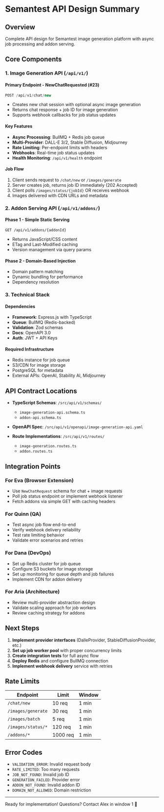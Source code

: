 # Semantest API Design Summary

## Overview
Complete API design for Semantest image generation platform with async job processing and addon serving.

## Core Components

### 1. Image Generation API (`/api/v1/`)

#### Primary Endpoint - NewChatRequested (#23)
```typescript
POST /api/v1/chat/new
```
- Creates new chat session with optional async image generation
- Returns chat response + job ID for image generation
- Supports webhook callbacks for job status updates

#### Key Features
- **Async Processing**: BullMQ + Redis job queue
- **Multi-Provider**: DALL-E 3/2, Stable Diffusion, Midjourney
- **Rate Limiting**: Per-endpoint limits with headers
- **Webhooks**: Real-time job status updates
- **Health Monitoring**: `/api/v1/health` endpoint

#### Job Flow
1. Client sends request to `/chat/new` or `/images/generate`
2. Server creates job, returns job ID immediately (202 Accepted)
3. Client polls `/images/status/{jobId}` OR receives webhook
4. Images delivered with CDN URLs and metadata

### 2. Addon Serving API (`/api/v1/addons/`)

#### Phase 1 - Simple Static Serving
```
GET /api/v1/addons/{addonId}
```
- Returns JavaScript/CSS content
- ETag and Last-Modified caching
- Version management via query params

#### Phase 2 - Domain-Based Injection
- Domain pattern matching
- Dynamic bundling for performance
- Dependency resolution

### 3. Technical Stack

#### Dependencies
- **Framework**: Express.js with TypeScript
- **Queue**: BullMQ (Redis-backed)
- **Validation**: Zod schemas
- **Docs**: OpenAPI 3.0
- **Auth**: JWT + API Keys

#### Required Infrastructure
- Redis instance for job queue
- S3/CDN for image storage
- PostgreSQL for metadata
- External APIs: OpenAI, Stability AI, Midjourney

## API Contract Locations

- **TypeScript Schemas**: `/src/api/v1/schemas/`
  - `image-generation-api.schema.ts`
  - `addon-api.schema.ts`
  
- **OpenAPI Spec**: `/src/api/v1/openapi/image-generation-api.yaml`

- **Route Implementations**: `/src/api/v1/routes/`
  - `image-generation.routes.ts`
  - `addon.routes.ts`

## Integration Points

### For Eva (Browser Extension)
- Use `NewChatRequest` schema for chat + image requests
- Poll job status endpoint or implement webhook listener
- Fetch addons via simple GET with caching headers

### For Quinn (QA)
- Test async job flow end-to-end
- Verify webhook delivery reliability
- Test rate limiting behavior
- Validate error scenarios and retries

### For Dana (DevOps)
- Set up Redis cluster for job queue
- Configure S3 buckets for image storage
- Set up monitoring for queue depth and job failures
- Implement CDN for addon delivery

### For Aria (Architecture)
- Review multi-provider abstraction design
- Validate scaling approach for job workers
- Review caching strategy for addons

## Next Steps

1. **Implement provider interfaces** (DalleProvider, StableDiffusionProvider, etc.)
2. **Set up job worker pool** with proper concurrency limits
3. **Create integration tests** for full async flow
4. **Deploy Redis** and configure BullMQ connection
5. **Implement webhook delivery** service with retries

## Rate Limits

| Endpoint | Limit | Window |
|----------|-------|--------|
| `/chat/new` | 10 req | 1 min |
| `/images/generate` | 30 req | 1 min |
| `/images/batch` | 5 req | 1 min |
| `/images/status/*` | 120 req | 1 min |
| `/addons/*` | 1000 req | 1 min |

## Error Codes

- `VALIDATION_ERROR`: Invalid request body
- `RATE_LIMITED`: Too many requests
- `JOB_NOT_FOUND`: Invalid job ID
- `GENERATION_FAILED`: Provider error
- `ADDON_NOT_FOUND`: Invalid addon ID
- `DOMAIN_NOT_ALLOWED`: Domain restriction

---

Ready for implementation! Questions? Contact Alex in window 1 🚀